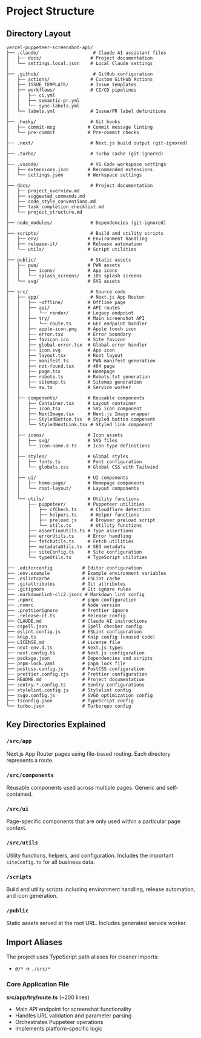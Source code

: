 # Project Structure

## Directory Layout

```text
vercel-puppeteer-screenshot-api/
├── .claude/                    # Claude AI assistant files
│   ├── docs/                  # Project documentation
│   └── settings.local.json    # Local Claude settings
│
├── .github/                    # GitHub configuration
│   ├── actions/               # Custom GitHub Actions
│   ├── ISSUE_TEMPLATE/        # Issue templates
│   ├── workflows/             # CI/CD pipelines
│   │   ├── ci.yml
│   │   ├── semantic-pr.yml
│   │   └── sync-labels.yml
│   └── labels.yml             # Issue/PR label definitions
│
├── .husky/                    # Git hooks
│   ├── commit-msg            # Commit message linting
│   └── pre-commit            # Pre-commit checks
│
├── .next/                     # Next.js build output (git-ignored)
│
├── .turbo/                    # Turbo cache (git-ignored)
│
├── .vscode/                   # VS Code workspace settings
│   ├── extensions.json       # Recommended extensions
│   └── settings.json         # Workspace settings
│
├── docs/                      # Project documentation
│   ├── project_overview.md
│   ├── suggested_commands.md
│   ├── code_style_conventions.md
│   ├── task_completion_checklist.md
│   └── project_structure.md
│
├── node_modules/              # Dependencies (git-ignored)
│
├── scripts/                   # Build and utility scripts
│   ├── env/                  # Environment handling
│   ├── release-it/           # Release automation
│   └── utils/                # Script utilities
│
├── public/                    # Static assets
│   ├── pwa/                  # PWA assets
│   │   ├── icons/            # App icons
│   │   └── splash_screens/   # iOS splash screens
│   └── svg/                  # SVG assets
│
├── src/                       # Source code
│   ├── app/                   # Next.js App Router
│   │   ├── ~offline/         # Offline page
│   │   ├── api/              # API routes
│   │   │   └── render/       # Legacy endpoint
│   │   ├── try/              # Main screenshot API
│   │   │   └── route.ts      # GET endpoint handler
│   │   ├── apple-icon.png    # Apple touch icon
│   │   ├── error.tsx         # Error boundary
│   │   ├── favicon.ico       # Site favicon
│   │   ├── global-error.tsx  # Global error handler
│   │   ├── icon.svg          # App icon
│   │   ├── layout.tsx        # Root layout
│   │   ├── manifest.ts       # PWA manifest generation
│   │   ├── not-found.tsx     # 404 page
│   │   ├── page.tsx          # Homepage
│   │   ├── robots.ts         # Robots.txt generation
│   │   ├── sitemap.ts        # Sitemap generation
│   │   └── sw.ts             # Service worker
│   │
│   ├── components/           # Reusable components
│   │   ├── Container.tsx     # Layout container
│   │   ├── Icon.tsx          # SVG icon component
│   │   ├── NextImage.tsx     # Next.js Image wrapper
│   │   ├── StyledButton.tsx  # Styled button component
│   │   └── StyledNextLink.tsx # Styled link component
│   │
│   ├── icons/                # Icon assets
│   │   ├── svg/              # SVG files
│   │   └── icon-name.d.ts    # Icon type definitions
│   │
│   ├── styles/               # Global styles
│   │   ├── fonts.ts          # Font configuration
│   │   └── globals.css       # Global CSS with Tailwind
│   │
│   ├── ui/                   # UI components
│   │   ├── home-page/        # Homepage components
│   │   └── root-layout/      # Layout components
│   │
│   └── utils/                # Utility functions
│       ├── puppeteer/        # Puppeteer utilities
│       │   ├── cfCheck.ts     # Cloudflare detection
│       │   ├── helpers.ts     # Helper functions
│       │   ├── preload.js     # Browser preload script
│       │   └── utils.ts       # Utility functions
│       ├── assertionUtils.ts # Type assertions
│       ├── errorUtils.ts     # Error handling
│       ├── fetchUtils.ts     # Fetch utilities
│       ├── metadataUtils.ts  # SEO metadata
│       ├── siteConfig.ts     # Site configuration
│       └── typeUtils.ts      # TypeScript utilities
│
├── .editorconfig           # Editor configuration
├── .env.example            # Example environment variables
├── .eslintcache            # ESLint cache
├── .gitattributes          # Git attributes
├── .gitignore              # Git ignore rules
├── .markdownlint-cli2.jsonc # Markdown lint config
├── .npmrc                  # pnpm configuration
├── .nvmrc                  # Node version
├── .prettierignore         # Prettier ignore
├── .release-it.ts          # Release config
├── CLAUDE.md               # Claude AI instructions
├── cspell.json             # Spell checker config
├── eslint.config.js        # ESLint configuration
├── knip.ts                 # Knip config (unused code)
├── LICENSE.md              # License file
├── next-env.d.ts           # Next.js types
├── next.config.ts          # Next.js configuration
├── package.json            # Dependencies and scripts
├── pnpm-lock.yaml          # pnpm lock file
├── postcss.config.js       # PostCSS configuration
├── prettier.config.cjs     # Prettier configuration
├── README.md               # Project documentation
├── sentry.*.config.ts      # Sentry configurations
├── stylelint.config.js     # Stylelint config
├── svgo.config.js          # SVGO optimization config
├── tsconfig.json           # TypeScript config
└── turbo.json              # Turborepo config
```

## Key Directories Explained

### `/src/app`

Next.js App Router pages using file-based routing. Each directory represents a route.

### `/src/components`

Reusable components used across multiple pages. Generic and self-contained.

### `/src/ui`

Page-specific components that are only used within a particular page context.

### `/src/utils`

Utility functions, helpers, and configuration. Includes the important `siteConfig.ts` for all business data.

### `/scripts`

Build and utility scripts including environment handling, release automation, and icon generation.

### `/public`

Static assets served at the root URL. Includes generated service worker.

## Import Aliases

The project uses TypeScript path aliases for cleaner imports:

- `@/*` → `./src/*`

### Core Application File

**src/app/try/route.ts** (~200 lines)

- Main API endpoint for screenshot functionality
- Handles URL validation and parameter parsing
- Orchestrates Puppeteer operations
- Implements platform-specific logic
